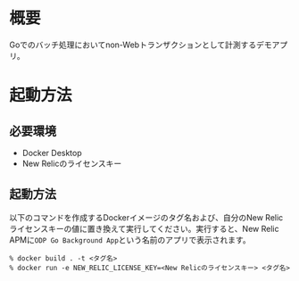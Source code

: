 # 概要

Goでのバッチ処理においてnon-Webトランザクションとして計測するデモアプリ。

# 起動方法

## 必要環境

- Docker Desktop
- New Relicのライセンスキー

## 起動方法

以下のコマンドを作成するDockerイメージのタグ名および、自分のNew Relicライセンスキーの値に置き換えて実行してください。実行すると、New Relic APMに`ODP Go Background App`という名前のアプリで表示されます。

```
% docker build . -t <タグ名>
% docker run -e NEW_RELIC_LICENSE_KEY=<New Relicのライセンスキー> <タグ名>
```